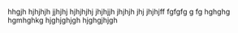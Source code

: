 hhgjh
hjhjhjh
jjhjhj
hjhjhjhj
jhjhjjh
jhjhjh
jhj
jhjhjff
fgfgfg
g
fg
hghghg
hgmhghkg
hjghjghjgh
hjghgjhjgh
